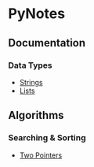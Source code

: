 # PyNotes

## Documentation
### Data Types
- [Strings](Documentation/Data_Types/Strings.md)
- [Lists](Documentation/Data_Types/Lists.md)
## Algorithms
### Searching & Sorting
- [Two Pointers](Algorithms/Searching_&_Sorting/Two_Pointers.md)
